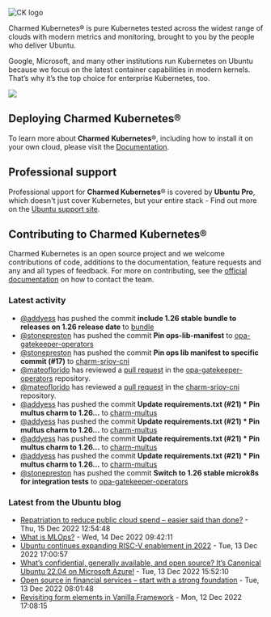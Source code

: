 ![CK logo](https://assets.ubuntu.com/v1/451d4cf4-Charmed+Kubernetes_RGB_onWhite_2022.svg)

Charmed Kubernetes® is pure Kubernetes tested across the widest range of clouds with modern metrics and monitoring, brought to you by the people who deliver Ubuntu.

Google, Microsoft, and many other institutions run Kubernetes on Ubuntu because we focus on the latest container capabilities in modern kernels. That’s why it’s the top choice for enterprise Kubernetes, too.

![](https://assets.ubuntu.com/v1/843c77b6-juju-at-a-glace.svg)

## Deploying Charmed Kubernetes®

To learn more about **Charmed Kubernetes**®, including how to install it on your own cloud, please visit the [Documentation][docs].

## Professional support

Professional upport for **Charmed Kubernetes**® is covered by **Ubuntu Pro**, which doesn't just cover Kubernetes, but your entire stack - Find out more on the [Ubuntu support site](https://ubuntu.com/support).

## Contributing to Charmed Kubernetes®

Charmed Kubernetes is an open source project and we welcome contributions of code, additions to the documentation, feature requests and any and all types of feedback. For more on contributing, see the [official documentation][get-in-touch] on how to contact the team.

<!-- LINKS -->
[docs]: https://ubuntu.com/kubernetes/docs
[get-in-touch]: https://ubuntu.com/kubernetes/docs/get-in-touch

### Latest activity

<!-- activity starts -->
 - [@addyess](https://github.com/addyess) has pushed the commit **include 1.26 stable bundle to releases on 1.26 release date** to [bundle](https://github.com/charmed-kubernetes/bundle)
 - [@stonepreston](https://github.com/stonepreston) has pushed the commit **Pin ops-lib-manifest** to [opa-gatekeeper-operators](https://github.com/charmed-kubernetes/opa-gatekeeper-operators)
 - [@stonepreston](https://github.com/stonepreston) has pushed the commit **Pin ops lib manifest to specific commit (#17)** to [charm-sriov-cni](https://github.com/charmed-kubernetes/charm-sriov-cni)
 - [@mateoflorido](https://github.com/mateoflorido) has reviewed a [pull request](https://github.com/charmed-kubernetes/opa-gatekeeper-operators/pull/11) in the [opa-gatekeeper-operators](https://github.com/charmed-kubernetes/opa-gatekeeper-operators) repository.
 - [@mateoflorido](https://github.com/mateoflorido) has reviewed a [pull request](https://github.com/charmed-kubernetes/charm-sriov-cni/pull/17) in the [charm-sriov-cni](https://github.com/charmed-kubernetes/charm-sriov-cni) repository.
 - [@addyess](https://github.com/addyess) has pushed the commit **Update requirements.txt (#21)  * Pin multus charm to 1.26...** to [charm-multus](https://github.com/charmed-kubernetes/charm-multus)
 - [@addyess](https://github.com/addyess) has pushed the commit **Update requirements.txt (#21)  * Pin multus charm to 1.26...** to [charm-multus](https://github.com/charmed-kubernetes/charm-multus)
 - [@addyess](https://github.com/addyess) has pushed the commit **Update requirements.txt (#21)  * Pin multus charm to 1.26...** to [charm-multus](https://github.com/charmed-kubernetes/charm-multus)
 - [@addyess](https://github.com/addyess) has pushed the commit **Update requirements.txt (#21)  * Pin multus charm to 1.26...** to [charm-multus](https://github.com/charmed-kubernetes/charm-multus)
 - [@stonepreston](https://github.com/stonepreston) has pushed the commit **Switch to 1.26 stable microk8s for integration tests** to [opa-gatekeeper-operators](https://github.com/charmed-kubernetes/opa-gatekeeper-operators)
<!-- activity ends -->

<!-- roadmap starts -->

<!-- roadmap ends -->

### Latest from the Ubuntu blog

<!-- blog starts -->
* [Repatriation to reduce public cloud spend &#8211; easier said than done?](https://ubuntu.com//blog/repatriation-to-reduce-public-cloud-spend) - Thu, 15 Dec 2022 12:54:48 
* [What is MLOps?](https://ubuntu.com//blog/what-is-mlops) - Wed, 14 Dec 2022 09:42:11 
* [Ubuntu continues expanding RISC-V enablement in 2022](https://ubuntu.com//blog/ubuntu-continues-expanding-risc-v-enablement-in-2022) - Tue, 13 Dec 2022 17:00:57 
* [What’s confidential, generally available, and open source? It’s Canonical Ubuntu 22.04 on Microsoft Azure!](https://ubuntu.com//blog/whats-confidential-generally-available-and-open-source-its-canonical-ubuntu-22-04-on-microsoft-azure) - Tue, 13 Dec 2022 15:52:10 
* [Open source in financial services &#8211; start with a strong foundation](https://ubuntu.com//blog/open-source-in-financial-services-start-with-a-strong-foundation) - Tue, 13 Dec 2022 08:01:48 
* [Revisiting form elements in Vanilla Framework](https://ubuntu.com//blog/revisitign-form-elements-in-vanilla-framework) - Mon, 12 Dec 2022 17:08:15 
<!-- blog ends -->

